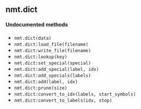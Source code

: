 <a name="nmt.dict.dok"></a>


## nmt.dict ##



#### Undocumented methods ####

<a name="nmt.dict"></a>
 * `nmt.dict(data)`
<a name="nmt.dict:load_file"></a>
 * `nmt.dict:load_file(filename)`
<a name="nmt.dict:write_file"></a>
 * `nmt.dict:write_file(filename)`
<a name="nmt.dict:lookup"></a>
 * `nmt.dict:lookup(key)`
<a name="nmt.dict:set_special"></a>
 * `nmt.dict:set_special(special)`
<a name="nmt.dict:add_special"></a>
 * `nmt.dict:add_special(label, idx)`
<a name="nmt.dict:add_specials"></a>
 * `nmt.dict:add_specials(labels)`
<a name="nmt.dict:add"></a>
 * `nmt.dict:add(label, idx)`
<a name="nmt.dict:prune"></a>
 * `nmt.dict:prune(size)`
<a name="nmt.dict:convert_to_idx"></a>
 * `nmt.dict:convert_to_idx(labels, start_symbols)`
<a name="nmt.dict:convert_to_labels"></a>
 * `nmt.dict:convert_to_labels(idx, stop)`
